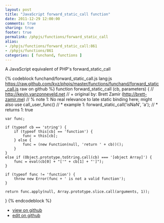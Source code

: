 ```yaml
---
layout: post
title: "JavaScript forward_static_call function"
date: 2011-12-29 12:00:00
comments: true
sharing: true
footer: true
permalink: /phpjs/functions/forward_static_call
alias:
- /phpjs/functions/forward_static_call:861
- /phpjs/functions/861
categories: [ funchand, functions ]
---
```

A JavaScript equivalent of PHP's forward_static_call
<!-- more -->
{% codeblock funchand/forward_static_call.js lang:js https://raw.github.com/kvz/phpjs/master/functions/funchand/forward_static_call.js raw on github %}
function forward_static_call (cb, parameters) {
    // http://kevin.vanzonneveld.net
    // +   original by: Brett Zamir (http://brett-zamir.me)
    // %          note 1: No real relevance to late static binding here; might also use call_user_func()
    // *     example 1: forward_static_call('isNaN', 'a');
    // *     returns 1: true

    var func;

    if (typeof cb == 'string') {
        if (typeof this[cb] == 'function') {
            func = this[cb];
        } else {
            func = (new Function(null, 'return ' + cb))();
        }
    }
    else if (Object.prototype.toString.call(cb) === '[object Array]') {
        func = eval(cb[0] + "['" + cb[1] + "']");
    }

    if (typeof func != 'function') {
        throw new Error(func + ' is not a valid function');
    }

    return func.apply(null, Array.prototype.slice.call(arguments, 1));
}
{% endcodeblock %}
<ul>
 <li><a href="https://github.com/kvz/phpjs/blob/master/functions/funchand/forward_static_call.js">view on github</a></li>
 <li><a href="https://github.com/kvz/phpjs/edit/master/functions/funchand/forward_static_call.js">edit on github</a></li>
</ul>
